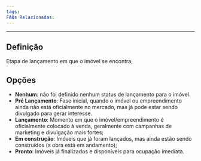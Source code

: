 ```yaml
---
tags:
FAQs Relacionadas:
---
```

---
## Definição

Etapa de lançamento em que o imóvel se encontra;

## Opções

- **Nenhum**: não foi definido nenhum status de lançamento para o imóvel.
- **Pré Lançamento**: Fase inicial, quando o imóvel ou empreendimento ainda não está oficialmente no mercado, mas já pode estar sendo divulgado para gerar interesse.
- **Lançamento**: Momento em que o imóvel/empreendimento é oficialmente colocado à venda, geralmente com campanhas de marketing e divulgação mais fortes;
- **Em construção**: Imóveis que já foram lançados, mas ainda estão sendo construídos (a obra está em andamento);
- **Pronto**: Imóveis já finalizados e disponíveis para ocupação imediata.